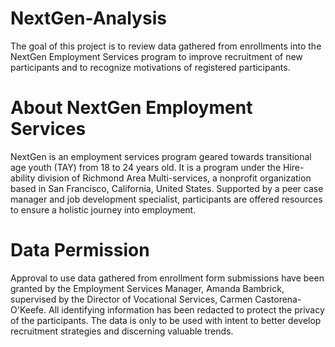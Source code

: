 # NextGen-Analysis
The goal of this project is to review data gathered from enrollments into the NextGen Employment Services program to improve recruitment of new participants and to recognize motivations of registered participants.

# About NextGen Employment Services 
NextGen is an employment services program geared towards transitional age youth (TAY) from 18 to 24 years old. It is a program under the Hire-ability division of Richmond Area Multi-services, a nonprofit organization based in San Francisco, California, United States. Supported by a peer case manager and job development specialist, participants are offered resources to ensure a holistic journey into employment. 

# Data Permission
Approval to use data gathered from enrollment form submissions have been granted by the Employment Services Manager, Amanda Bambrick, supervised by the Director of Vocational Services, Carmen Castorena-O'Keefe. All identifying information has been redacted to protect the privacy of the participants. The data is only to be used with intent to better develop recruitment strategies and discerning valuable trends.
